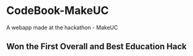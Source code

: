 # CodeBook-MakeUC
A webapp made at the hackathon - MakeUC
<h2> Won the First Overall and Best Education Hack </h2>
